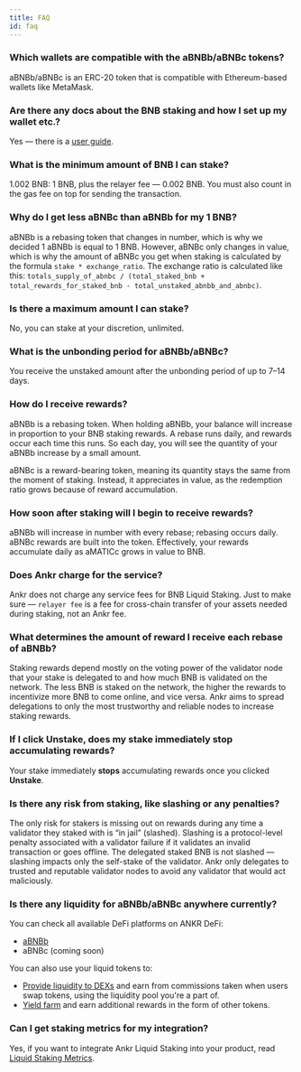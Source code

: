 ```yaml
---
title: FAQ
id: faq
---
```


### Which wallets are compatible with the aBNBb/aBNBc tokens?

aBNBb/aBNBc is an ERC-20 token that is compatible with Ethereum-based wallets like MetaMask.


### Are there any docs about the BNB staking and how I set up my wallet etc.?

Yes — there is a [user guide](https://docs.binance.org/smart-chain/wallet/metamask.html).


### What is the minimum amount of BNB I can stake?
 
1.002 BNB: 1 BNB, plus the relayer fee — 0.002 BNB. You must also count in the gas fee on top for sending the transaction.


### Why do I get less aBNBc than aBNBb for my 1 BNB?

aBNBb is a rebasing token that changes in number, which is why we decided 1 aBNBb is equal to 1 BNB. 
However, aBNBc only changes in value, which is why the amount of aBNBc you get when staking is calculated by the formula `stake * exchange_ratio`. 
The exchange ratio is calculated like this: `totals_supply_of_abnbc / (total_staked_bnb + total_rewards_for_staked_bnb - total_unstaked_abnbb_and_abnbc)`. 


### Is there a maximum amount I can stake?

No, you can stake at your discretion, unlimited.  


### What is the unbonding period for aBNBb/aBNBc?

You receive the unstaked amount after the unbonding period of up to 7–14 days.


### How do I receive rewards? 

aBNBb is a rebasing token. When holding aBNBb, your balance will increase in proportion to your BNB staking rewards. 
A rebase runs daily, and rewards occur each time this runs. 
So each day, you will see the quantity of your aBNBb increase by a small amount. 

aBNBc is a reward-bearing token, meaning its quantity stays the same from the moment of staking. 
Instead, it appreciates in value, as the redemption ratio grows because of reward accumulation.


### How soon after staking will I begin to receive rewards?

aBNBb will increase in number with every rebase; rebasing occurs daily. 
aBNBc rewards are built into the token. Effectively, your rewards accumulate daily as aMATICc grows in value to BNB.


### Does Ankr charge for the service?

Ankr does not charge any service fees for BNB Liquid Staking. Just to make sure — `relayer fee` is a fee for cross-chain transfer of your assets needed during staking, not an Ankr fee.

### What determines the amount of reward I receive each rebase of aBNBb?

Staking rewards depend mostly on the voting power of the validator node that your stake is delegated to and how much BNB is validated on the network. 
The less BNB is staked on the network, the higher the rewards to incentivize more BNB to come online, and vice versa. 
Ankr aims to spread delegations to only the most trustworthy and reliable nodes to increase staking rewards. 


### If I click **Unstake**, does my stake immediately stop accumulating rewards?

Your stake immediately **stops** accumulating rewards once you clicked **Unstake**.

 
### Is there any risk from staking, like slashing or any penalties?

The only risk for stakers is missing out on rewards during any time a validator they staked with is “in jail” (slashed). 
Slashing is a protocol-level penalty associated with a validator failure if it validates an invalid transaction or goes offline. 
The delegated staked BNB is not slashed — slashing impacts only the self-stake of the validator. 
Ankr only delegates to trusted and reputable validator nodes to avoid any validator that would act maliciously.

### Is there any liquidity for aBNBb/aBNBc anywhere currently?

You can check all available DeFi platforms on ANKR DeFi:

* [aBNBb](https://www.ankr.com/staking/defi/trade/?from=aBNBb&to=BNB) 
* aBNBc (coming soon)

You can also use your liquid tokens to:
* [Provide liquidity to DEXs](https://www.ankr.com/docs/staking/defi/provide-liquidity-to-dex) and earn from commissions taken when users swap tokens, using the liquidity pool you're a part of.
* [Yield farm](https://www.ankr.com/docs/staking/defi/yield-farm) and earn additional rewards in the form of other tokens.  

### Can I get staking metrics for my integration?

Yes, if you want to integrate Ankr Liquid Staking into your product, read [Liquid Staking Metrics](https://ankr.com/docs/staking/extra/staking-metrics).